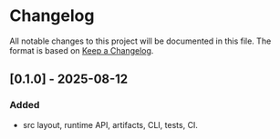 # Changelog

All notable changes to this project will be documented in this file. The format is based on [Keep a Changelog](https://keepachangelog.com/en/1.0.0/).

## [0.1.0] - 2025-08-12
### Added
- src layout, runtime API, artifacts, CLI, tests, CI.

